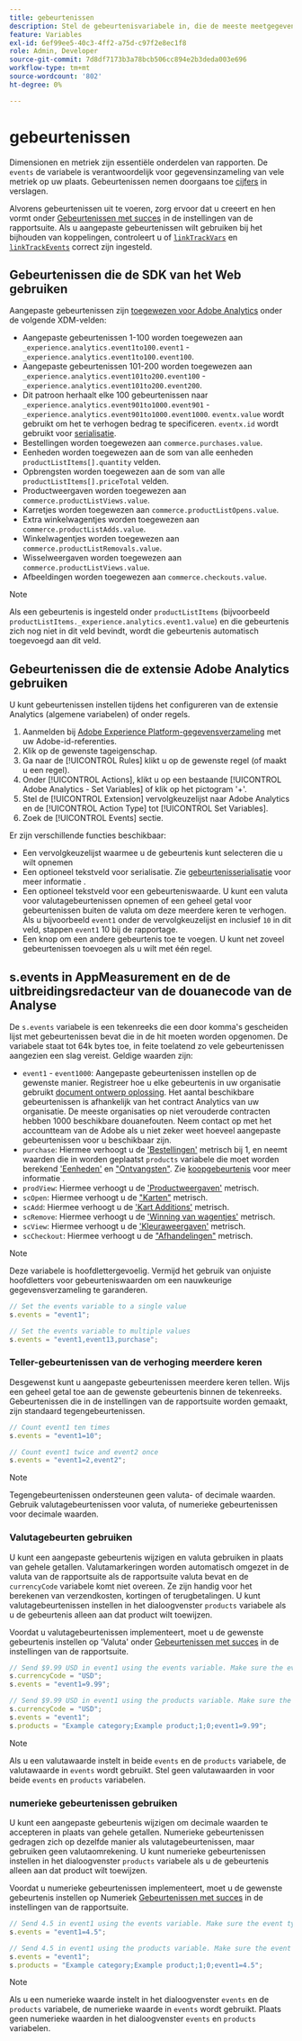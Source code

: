 ```yaml
---
title: gebeurtenissen
description: Stel de gebeurtenisvariabele in, die de meeste meetgegevens op uw site beheert.
feature: Variables
exl-id: 6ef99ee5-40c3-4ff2-a75d-c97f2e8ec1f8
role: Admin, Developer
source-git-commit: 7d8df7173b3a78bcb506cc894e2b3deda003e696
workflow-type: tm+mt
source-wordcount: '802'
ht-degree: 0%

---
```


# gebeurtenissen

Dimensionen en metriek zijn essentiële onderdelen van rapporten. De `events` de variabele is verantwoordelijk voor gegevensinzameling van vele metriek op uw plaats. Gebeurtenissen nemen doorgaans toe [cijfers](/help/components/metrics/overview.md) in verslagen.

Alvorens gebeurtenissen uit te voeren, zorg ervoor dat u creeert en hen vormt onder [Gebeurtenissen met succes](/help/admin/admin/c-manage-report-suites/c-edit-report-suites/conversion-var-admin/c-success-events/success-event.md) in de instellingen van de rapportsuite. Als u aangepaste gebeurtenissen wilt gebruiken bij het bijhouden van koppelingen, controleert u of [`linkTrackVars`](../../config-vars/linktrackvars.md) en [`linkTrackEvents`](../../config-vars/linktrackevents.md) correct zijn ingesteld.

## Gebeurtenissen die de SDK van het Web gebruiken

Aangepaste gebeurtenissen zijn [toegewezen voor Adobe Analytics](https://experienceleague.adobe.com/docs/analytics/implementation/aep-edge/variable-mapping.html) onder de volgende XDM-velden:

* Aangepaste gebeurtenissen 1-100 worden toegewezen aan `_experience.analytics.event1to100.event1` - `_experience.analytics.event1to100.event100`.
* Aangepaste gebeurtenissen 101-200 worden toegewezen aan `_experience.analytics.event101to200.event100` - `_experience.analytics.event101to200.event200`.
* Dit patroon herhaalt elke 100 gebeurtenissen naar `_experience.analytics.event901to1000.event901` - `_experience.analytics.event901to1000.event1000`. `eventx.value` wordt gebruikt om het te verhogen bedrag te specificeren. `eventx.id` wordt gebruikt voor [serialisatie](event-serialization.md).
* Bestellingen worden toegewezen aan `commerce.purchases.value`.
* Eenheden worden toegewezen aan de som van alle eenheden `productListItems[].quantity` velden.
* Opbrengsten worden toegewezen aan de som van alle `productListItems[].priceTotal` velden.
* Productweergaven worden toegewezen aan `commerce.productListViews.value`.
* Karretjes worden toegewezen aan `commerce.productListOpens.value`.
* Extra winkelwagentjes worden toegewezen aan `commerce.productListAdds.value`.
* Winkelwagentjes worden toegewezen aan `commerce.productListRemovals.value`.
* Wisselweergaven worden toegewezen aan `commerce.productListViews.value`.
* Afbeeldingen worden toegewezen aan `commerce.checkouts.value`.

>[!NOTE]
>
>Als een gebeurtenis is ingesteld onder `productListItems` (bijvoorbeeld `productListItems._experience.analytics.event1.value`) en die gebeurtenis zich nog niet in dit veld bevindt, wordt die gebeurtenis automatisch toegevoegd aan dit veld.

## Gebeurtenissen die de extensie Adobe Analytics gebruiken

U kunt gebeurtenissen instellen tijdens het configureren van de extensie Analytics (algemene variabelen) of onder regels.

1. Aanmelden bij [Adobe Experience Platform-gegevensverzameling](https://experience.adobe.com/data-collection) met uw Adobe-id-referenties.
2. Klik op de gewenste tageigenschap.
3. Ga naar de [!UICONTROL Rules] klikt u op de gewenste regel (of maakt u een regel).
4. Onder [!UICONTROL Actions], klikt u op een bestaande [!UICONTROL Adobe Analytics - Set Variables] of klik op het pictogram &#39;+&#39;.
5. Stel de [!UICONTROL Extension] vervolgkeuzelijst naar Adobe Analytics en de [!UICONTROL Action Type] tot [!UICONTROL Set Variables].
6. Zoek de [!UICONTROL Events] sectie.

Er zijn verschillende functies beschikbaar:

* Een vervolgkeuzelijst waarmee u de gebeurtenis kunt selecteren die u wilt opnemen
* Een optioneel tekstveld voor serialisatie. Zie [gebeurtenisserialisatie](event-serialization.md) voor meer informatie .
* Een optioneel tekstveld voor een gebeurteniswaarde. U kunt een valuta voor valutagebeurtenissen opnemen of een geheel getal voor gebeurtenissen buiten de valuta om deze meerdere keren te verhogen. Als u bijvoorbeeld `event1` onder de vervolgkeuzelijst en inclusief `10` in dit veld, stappen `event1` 10 bij de rapportage.
* Een knop om een andere gebeurtenis toe te voegen. U kunt net zoveel gebeurtenissen toevoegen als u wilt met één regel.

## s.events in AppMeasurement en de de uitbreidingsredacteur van de douanecode van de Analyse

De `s.events` variabele is een tekenreeks die een door komma&#39;s gescheiden lijst met gebeurtenissen bevat die in de hit moeten worden opgenomen. De variabele staat tot 64k bytes toe, in feite toelatend zo vele gebeurtenissen aangezien een slag vereist. Geldige waarden zijn:

* `event1` - `event1000`: Aangepaste gebeurtenissen instellen op de gewenste manier. Registreer hoe u elke gebeurtenis in uw organisatie gebruikt [document ontwerp oplossing](../../../prepare/solution-design.md). Het aantal beschikbare gebeurtenissen is afhankelijk van het contract Analytics van uw organisatie. De meeste organisaties op niet verouderde contracten hebben 1000 beschikbare douanefouten. Neem contact op met het accountteam van de Adobe als u niet zeker weet hoeveel aangepaste gebeurtenissen voor u beschikbaar zijn.
* `purchase`: Hiermee verhoogt u de [&#39;Bestellingen&#39;](/help/components/metrics/orders.md) metrisch bij 1, en neemt waarden die in worden geplaatst `products` variabele die moet worden berekend [&#39;Eenheden&#39;](/help/components/metrics/units.md) en [&quot;Ontvangsten&quot;](/help/components/metrics/revenue.md). Zie [koopgebeurtenis](event-purchase.md) voor meer informatie .
* `prodView`: Hiermee verhoogt u de [&#39;Productweergaven&#39;](/help/components/metrics/product-views.md) metrisch.
* `scOpen`: Hiermee verhoogt u de [&quot;Karten&quot;](/help/components/metrics/carts.md) metrisch.
* `scAdd`: Hiermee verhoogt u de [&#39;Kart Additions&#39;](/help/components/metrics/cart-additions.md) metrisch.
* `scRemove`: Hiermee verhoogt u de [&#39;Winning van wagentjes&#39;](/help/components/metrics/cart-removals.md) metrisch.
* `scView`: Hiermee verhoogt u de [&#39;Kleuraweergaven&#39;](/help/components/metrics/cart-views.md) metrisch.
* `scCheckout`: Hiermee verhoogt u de [&quot;Afhandelingen&quot;](/help/components/metrics/checkouts.md) metrisch.

>[!NOTE]
>
>Deze variabele is hoofdlettergevoelig. Vermijd het gebruik van onjuiste hoofdletters voor gebeurteniswaarden om een nauwkeurige gegevensverzameling te garanderen.

```js
// Set the events variable to a single value
s.events = "event1";

// Set the events variable to multiple values
s.events = "event1,event13,purchase";
```

### Teller-gebeurtenissen van de verhoging meerdere keren

Desgewenst kunt u aangepaste gebeurtenissen meerdere keren tellen. Wijs een geheel getal toe aan de gewenste gebeurtenis binnen de tekenreeks. Gebeurtenissen die in de instellingen van de rapportsuite worden gemaakt, zijn standaard tegengebeurtenissen.

```js
// Count event1 ten times
s.events = "event1=10";

// Count event1 twice and event2 once
s.events = "event1=2,event2";
```

>[!NOTE]
>
>Tegengebeurtenissen ondersteunen geen valuta- of decimale waarden. Gebruik valutagebeurtenissen voor valuta, of numerieke gebeurtenissen voor decimale waarden.

### Valutagebeurten gebruiken

U kunt een aangepaste gebeurtenis wijzigen en valuta gebruiken in plaats van gehele getallen. Valutamarkeringen worden automatisch omgezet in de valuta van de rapportsuite als de rapportsuite valuta bevat en de `currencyCode` variabele komt niet overeen. Ze zijn handig voor het berekenen van verzendkosten, kortingen of terugbetalingen. U kunt valutagebeurtenissen instellen in het dialoogvenster `products` variabele als u de gebeurtenis alleen aan dat product wilt toewijzen.

Voordat u valutagebeurtenissen implementeert, moet u de gewenste gebeurtenis instellen op &#39;Valuta&#39; onder [Gebeurtenissen met succes](/help/admin/admin/c-manage-report-suites/c-edit-report-suites/conversion-var-admin/c-success-events/success-event.md) in de instellingen van de rapportsuite.

```js
// Send $9.99 USD in event1 using the events variable. Make sure the event type for event1 is Currency in Report suite settings
s.currencyCode = "USD";
s.events = "event1=9.99";

// Send $9.99 USD in event1 using the products variable. Make sure the event type for event1 is Currency in Report suite settings
s.currencyCode = "USD";
s.events = "event1";
s.products = "Example category;Example product;1;0;event1=9.99";
```

>[!NOTE]
>
>Als u een valutawaarde instelt in beide `events` en de `products` variabele, de valutawaarde in `events` wordt gebruikt. Stel geen valutawaarden in voor beide `events` en `products` variabelen.

### numerieke gebeurtenissen gebruiken

U kunt een aangepaste gebeurtenis wijzigen om decimale waarden te accepteren in plaats van gehele getallen. Numerieke gebeurtenissen gedragen zich op dezelfde manier als valutagebeurtenissen, maar gebruiken geen valutaomrekening. U kunt numerieke gebeurtenissen instellen in het dialoogvenster `products` variabele als u de gebeurtenis alleen aan dat product wilt toewijzen.

Voordat u numerieke gebeurtenissen implementeert, moet u de gewenste gebeurtenis instellen op Numeriek [Gebeurtenissen met succes](/help/admin/admin/c-manage-report-suites/c-edit-report-suites/conversion-var-admin/c-success-events/success-event.md) in de instellingen van de rapportsuite.

```js
// Send 4.5 in event1 using the events variable. Make sure the event type for event1 is Numeric in Report suite settings
s.events = "event1=4.5";

// Send 4.5 in event1 using the products variable. Make sure the event type for event1 is Numeric in Report suite settings
s.events = "event1";
s.products = "Example category;Example product;1;0;event1=4.5";
```

>[!NOTE]
>
>Als u een numerieke waarde instelt in het dialoogvenster `events` en de `products` variabele, de numerieke waarde in `events` wordt gebruikt. Plaats geen numerieke waarden in het dialoogvenster `events` en `products` variabelen.
